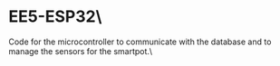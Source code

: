 # EE5-ESP32\
Code for the microcontroller to communicate with the database and to manage the sensors for the smartpot.\
